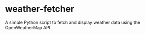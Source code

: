 # weather-fetcher
A simple Python script to fetch and display weather data using the OpenWeatherMap API.
